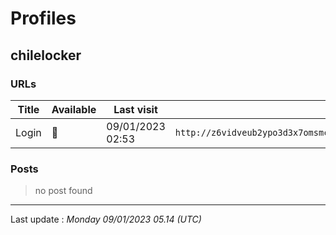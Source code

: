 # Profiles

## **chilelocker**


### URLs
| Title | Available | Last visit | fqdn | screen 
|---|---|---|---|---|
| Login | 🔴 | 09/01/2023 02:53 | `http://z6vidveub2ypo3d3x7omsmcxqwxkkmvn5y3paoufyd2tt4bfbkg33kid.onion` | <a href="https://www.ransomware.live/screenshots/z6vidveub2ypo3d3x7omsmcxqwxkkmvn5y3paoufyd2tt4bfbkg33kid-onion.png" target=_blank>📸</a> | 

### Posts

> no post found


 --- 


Last update : _Monday 09/01/2023 05.14 (UTC)_
